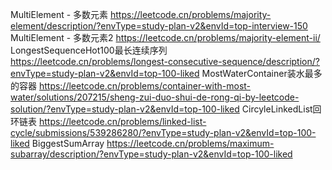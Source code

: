MultiElement - 多数元素
https://leetcode.cn/problems/majority-element/description/?envType=study-plan-v2&envId=top-interview-150
MultiElement - 多数元素2
https://leetcode.cn/problems/majority-element-ii/
LongestSequenceHot100最长连续序列
https://leetcode.cn/problems/longest-consecutive-sequence/description/?envType=study-plan-v2&envId=top-100-liked
MostWaterContainer装水最多的容器
https://leetcode.cn/problems/container-with-most-water/solutions/207215/sheng-zui-duo-shui-de-rong-qi-by-leetcode-solution/?envType=study-plan-v2&envId=top-100-liked
CircyleLinkedList回环链表
https://leetcode.cn/problems/linked-list-cycle/submissions/539286280/?envType=study-plan-v2&envId=top-100-liked
BiggestSumArray
https://leetcode.cn/problems/maximum-subarray/description/?envType=study-plan-v2&envId=top-100-liked